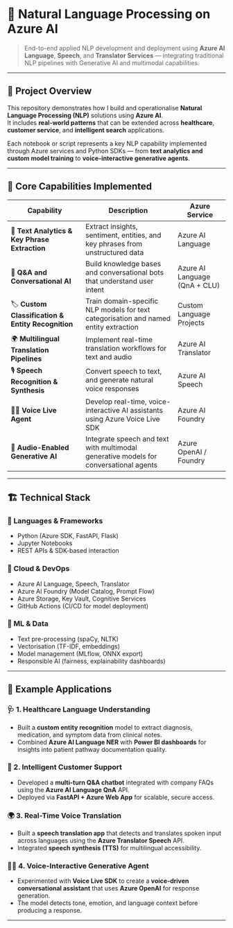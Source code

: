 # 🧠 Natural Language Processing on Azure AI  

> End-to-end applied NLP development and deployment using **Azure AI Language**, **Speech**, and **Translator Services** — integrating traditional NLP pipelines with Generative AI and multimodal capabilities.

---

## 🚀 Project Overview  

This repository demonstrates how I build and operationalise **Natural Language Processing (NLP)** solutions using **Azure AI**.  
It includes **real-world patterns** that can be extended across **healthcare**, **customer service**, and **intelligent search** applications.

Each notebook or script represents a key NLP capability implemented through Azure services and Python SDKs — from **text analytics and custom model training** to **voice-interactive generative agents**.

---

## 🧩 Core Capabilities Implemented  

| Capability | Description | Azure Service |
|-------------|--------------|----------------|
| 🧠 **Text Analytics & Key Phrase Extraction** | Extract insights, sentiment, entities, and key phrases from unstructured data | Azure AI Language |
| 💬 **Q&A and Conversational AI** | Build knowledge bases and conversational bots that understand user intent | Azure AI Language (QnA + CLU) |
| 🏷️ **Custom Classification & Entity Recognition** | Train domain-specific NLP models for text categorisation and named entity extraction | Custom Language Projects |
| 🌍 **Multilingual Translation Pipelines** | Implement real-time translation workflows for text and audio | Azure AI Translator |
| 🎙️ **Speech Recognition & Synthesis** | Convert speech to text, and generate natural voice responses | Azure AI Speech |
| 🧏‍♂️ **Voice Live Agent** | Develop real-time, voice-interactive AI assistants using Azure Voice Live SDK | Azure AI Foundry |
| 🤖 **Audio-Enabled Generative AI** | Integrate speech and text with multimodal generative models for conversational agents | Azure OpenAI / Foundry |

---

## 🏗️ Technical Stack  

### 🔹 Languages & Frameworks
- Python (Azure SDK, FastAPI, Flask)
- Jupyter Notebooks
- REST APIs & SDK-based interaction

### 🔹 Cloud & DevOps
- Azure AI Language, Speech, Translator  
- Azure AI Foundry (Model Catalog, Prompt Flow)  
- Azure Storage, Key Vault, Cognitive Services  
- GitHub Actions (CI/CD for model deployment)

### 🔹 ML & Data
- Text pre-processing (spaCy, NLTK)
- Vectorisation (TF-IDF, embeddings)
- Model management (MLflow, ONNX export)
- Responsible AI (fairness, explainability dashboards)

---

## 🧠 Example Applications  

### 🩺 1. Healthcare Language Understanding  
- Built a **custom entity recognition** model to extract diagnosis, medication, and symptom data from clinical notes.  
- Combined **Azure AI Language NER** with **Power BI dashboards** for insights into patient pathway documentation quality.

### 💼 2. Intelligent Customer Support  
- Developed a **multi-turn Q&A chatbot** integrated with company FAQs using the **Azure AI Language QnA** API.  
- Deployed via **FastAPI + Azure Web App** for scalable, secure access.

### 🌍 3. Real-Time Voice Translation  
- Built a **speech translation app** that detects and translates spoken input across languages using the **Azure Translator Speech** API.  
- Integrated **speech synthesis (TTS)** for multilingual accessibility.

### 🧏‍♀️ 4. Voice-Interactive Generative Agent  
- Experimented with **Voice Live SDK** to create a **voice-driven conversational assistant** that uses **Azure OpenAI** for response generation.  
- The model detects tone, emotion, and language context before producing a response.

---


